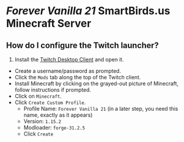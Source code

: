 # *Forever Vanilla 21* SmartBirds.us Minecraft Server

## How do I configure the Twitch launcher?

1. Install the [Twitch Desktop Client](https://www.twitch.tv/download) and open it.
- Create a username/password as prompted.
- Click the `Mods` tab along the top of the Twitch client.
- Install Minecraft by clicking on the grayed-out picture of Minecraft, follow instructions if prompted.
- Click on `Minecraft`.
- Click `Create Custom Profile`.
    - Profile Name: `Forever Vanilla 21` (in a later step, you need this name, exactly as it appears)
    - Version: `1.15.2`
    - Modloader: `forge-31.2.5`
    - Click `Create`
